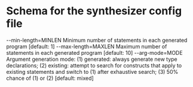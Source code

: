 # Schema for the synthesizer config file


  --min-length=MINLEN  Minimum number of statements in each generated program
                       [default: 1]
  --max-length=MAXLEN  Maximum number of statements in each generated program
                       [default: 10]
  --arg-mode=MODE      Argument generation mode: (1) generated: always generate new type declarations; (2) existing: attempt to search for constructs that apply to existing statements and switch to (1) after exhaustive search; (3) 50% chance of (1) or (2)
                       [default: mixed]